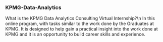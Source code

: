 ### KPMG-Data-Analytics
What is the KPMG Data Analytics Consulting Virtual Internship?\n
In this online program, with tasks similar to the work done by the Graduates at KPMG. It is designed to help gain a practical insight into the work done at KPMG and it is an opportunity to build career skills and experience.
